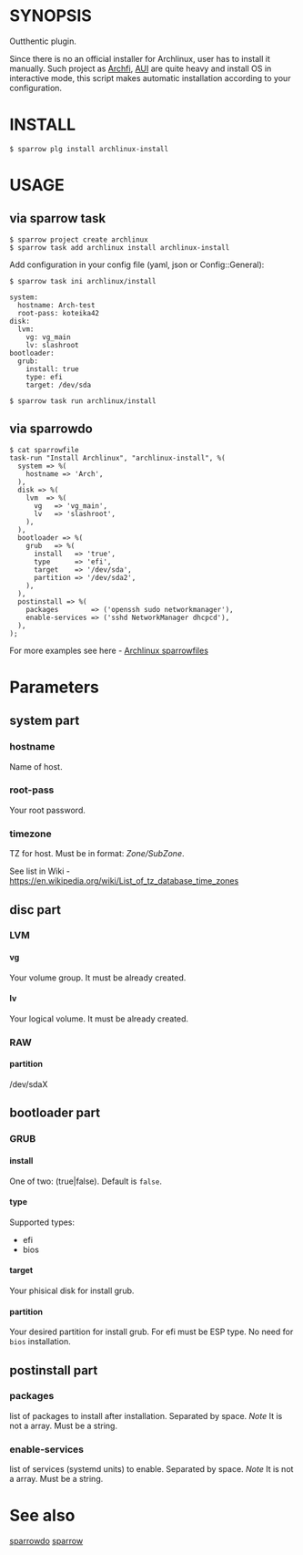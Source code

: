 # SYNOPSIS

Outthentic plugin.

Since there is no an official installer for Archlinux, user has to install it manually. Such project as [Archfi](https://github.com/MatMoul/archfi/blob/master/archfi), [AUI](https://github.com/helmuthdu/aui) are quite heavy and install OS in interactive mode, this script makes automatic installation according to your configuration.

# INSTALL

    $ sparrow plg install archlinux-install

# USAGE

## via sparrow task    
    $ sparrow project create archlinux
    $ sparrow task add archlinux install archlinux-install

Add configuration in your config file (yaml, json or Config::General):

    $ sparrow task ini archlinux/install

    system:
      hostname: Arch-test
      root-pass: koteika42
    disk:
      lvm:
        vg: vg_main
        lv: slashroot
    bootloader:
      grub:
        install: true
        type: efi
        target: /dev/sda

    $ sparrow task run archlinux/install

## via sparrowdo

    $ cat sparrowfile
    task-run "Install Archlinux", "archlinux-install", %(
      system => %( 
        hostname => 'Arch',
      ),
      disk => %(
        lvm  => %(
          vg   => 'vg_main',
          lv   => 'slashroot',
        ),
      ),
      bootloader => %(
        grub   => %(
          install   => 'true',
          type      => 'efi',
          target    => '/dev/sda',
          partition => '/dev/sda2',
        ),
      ),
      postinstall => %(
        packages        => ('openssh sudo networkmanager'),
        enable-services => ('sshd NetworkManager dhcpcd'),
      ),
    );

For more examples see here - [Archlinux sparrowfiles](https://github.com/Spigell/sparrow-sparrowdo-examples/tree/master/archlinux_scenarios)

# Parameters
## system part
### hostname
Name of host.

### root-pass
Your root password.

### timezone
TZ for host. Must be in format: *Zone/SubZone*.

See list in Wiki - https://en.wikipedia.org/wiki/List_of_tz_database_time_zones

## disc part
### LVM
#### vg
Your volume group. It must be already created.

#### lv
Your logical volume. It must be already created.

### RAW
#### partition
/dev/sdaX

## bootloader part
### GRUB
#### install
One of two: (true|false). Default is `false`.

#### type
Supported types: 
 - efi
 - bios

#### target
Your phisical disk for install grub.

#### partition
Your desired partition for install grub. For efi must be ESP type.
No need for `bios` installation.

## postinstall part
### packages
list of packages to install after installation. Separated by space. 
*Note* It is not a array. Must be a string.

### enable-services
list of services (systemd units) to enable. Separated by space.
*Note* It is not a array. Must be a string.

# See also
[sparrowdo](https://github.com/melezhik/sparrowdo)
[sparrow](https://github.com/melezhik/sparrow)
